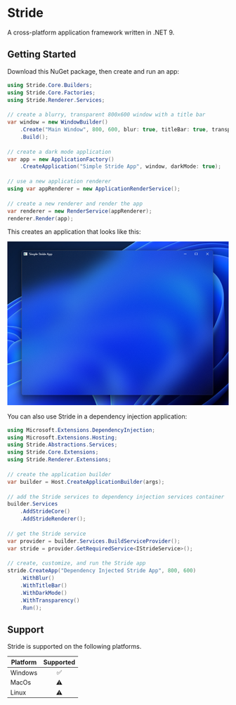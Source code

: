 # Stride
A cross-platform application framework written in .NET 9.

## Getting Started
Download this NuGet package, then create and run an app:

```csharp
using Stride.Core.Builders;
using Stride.Core.Factories;
using Stride.Renderer.Services;

// create a blurry, transparent 800x600 window with a title bar
var window = new WindowBuilder()
    .Create("Main Window", 800, 600, blur: true, titleBar: true, transparent: true)
    .Build();

// create a dark mode application
var app = new ApplicationFactory()
    .CreateApplication("Simple Stride App", window, darkMode: true);

// use a new application renderer
using var appRenderer = new ApplicationRenderService();

// create a new renderer and render the app
var renderer = new RenderService(appRenderer);
renderer.Render(app);
```

This creates an application that looks like this:

![](assets/simple-stride-app.png)

You can also use Stride in a dependency injection application:

```csharp
using Microsoft.Extensions.DependencyInjection;
using Microsoft.Extensions.Hosting;
using Stride.Abstractions.Services;
using Stride.Core.Extensions;
using Stride.Renderer.Extensions;

// create the application builder
var builder = Host.CreateApplicationBuilder(args);

// add the Stride services to dependency injection services container
builder.Services
    .AddStrideCore()
    .AddStrideRenderer();

// get the Stride service
var provider = builder.Services.BuildServiceProvider();
var stride = provider.GetRequiredService<IStrideService>();

// create, customize, and run the Stride app
stride.CreateApp("Dependency Injected Stride App", 800, 600)
    .WithBlur()
    .WithTitleBar()
    .WithDarkMode()
    .WithTransparency()
    .Run();
```

## Support
Stride is supported on the following platforms.

|Platform|Supported|
|--------|:-------:|
|Windows | ✅ |
|MacOs   | ⚠️ |
|Linux   | ⚠️ |
